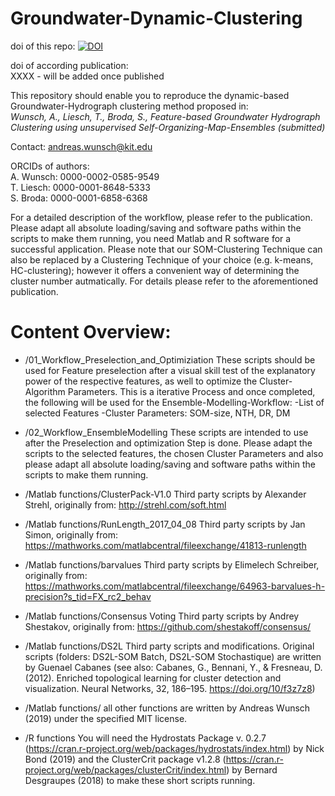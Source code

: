 # Groundwater-Dynamic-Clustering
doi of this repo:  [![DOI](https://zenodo.org/badge/223953264.svg)](https://zenodo.org/badge/latestdoi/223953264)  

doi of according publication:    
XXXX - will be added once published

This repository should enable you to reproduce the dynamic-based Groundwater-Hydrograph clustering method proposed in:     
*Wunsch, A., Liesch, T., Broda, S., Feature-based Groundwater Hydrograph Clustering using unsupervised Self-Organizing-Map-Ensembles (submitted)*

Contact: andreas.wunsch@kit.edu    

ORCIDs of authors:  
A. Wunsch:  0000-0002-0585-9549   
T. Liesch:  0000-0001-8648-5333    
S. Broda:  0000-0001-6858-6368   

For a detailed description of the workflow, please refer to the publication.
Please adapt all absolute loading/saving and software paths within the scripts to make them running, you need Matlab and R software for  a successful application.
Please note that our SOM-Clustering Technique can also be replaced by a Clustering Technique of your choice (e.g. k-means, HC-clustering); however it offers a convenient way of determining the cluster number autmatically. For details please refer to the aforementioned publication.  

# Content Overview:
* /01_Workflow_Preselection_and_Optimiziation
These scripts should be used for Feature preselection after a visual skill test of the explanatory power of the respective features, as well to optimize the Cluster-Algorithm Parameters. This is a iterative Process and once completed, the following will be used for the Ensemble-Modelling-Workflow:
-List of selected Features
-Cluster Parameters: SOM-size, NTH, DR, DM

* /02_Workflow_EnsembleModelling
These scripts are intended to use after the Preselection and optimization Step is done. 
Please adapt the scripts to the selected features, the chosen Cluster Parameters and also please adapt all absolute loading/saving and software paths within the scripts to make them running. 

* /Matlab functions/ClusterPack-V1.0
Third party scripts by Alexander Strehl, originally from: http://strehl.com/soft.html

* /Matlab functions/RunLength_2017_04_08
Third party scripts by Jan Simon, originally from: https://mathworks.com/matlabcentral/fileexchange/41813-runlength

* /Matlab functions/barvalues
Third party scripts by Elimelech Schreiber, originally from: https://mathworks.com/matlabcentral/fileexchange/64963-barvalues-h-precision?s_tid=FX_rc2_behav

* /Matlab functions/Consensus Voting
Third party scripts by Andrey Shestakov, originally from: https://github.com/shestakoff/consensus/

* /Matlab functions/DS2L
Third party scripts and modifications. Original scripts (folders: DS2L-SOM Batch, DS2L-SOM Stochastique) are written by Guenael Cabanes (see also: Cabanes, G., Bennani, Y., & Fresneau, D. (2012). Enriched topological learning for cluster detection and visualization. Neural Networks, 32, 186–195. https://doi.org/10/f3z7z8)

* /Matlab functions/
all other functions are written by Andreas Wunsch (2019) under the specified MIT license.

* /R functions
You will need the Hydrostats Package v.	0.2.7 (https://cran.r-project.org/web/packages/hydrostats/index.html) by Nick Bond (2019) and the ClusterCrit package 	v1.2.8 (https://cran.r-project.org/web/packages/clusterCrit/index.html) by 	Bernard Desgraupes (2018) to make these short scripts running. 
